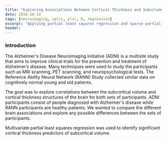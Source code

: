 ```yaml
---
title: "Exploring Associations Between Cortical Thickness and Subvolume Measures Using Partial Least Squares Regression and Sparse Partial Least Squares Regression"
date: 2018-10-14
tags: [neuroimaging, splsr, plsr, R, regression]
excerpt: "Applying partial least squares regression and sparse partial least squares regression to the Alzheimer's Disease Neuroimaging Initiative data to identify networks of correlations between cortical thickness measures and subcortical volume measures"
header:
---
```


### Introduction

The Alzheimer's Disease Neuroimaging Initiative (ADNI) is a multisite study that aims to improve clinical trials for the prevention and treatment of Alzheimer’s disease. Many techniques were used to study the participants such as MRI scanning, PET scanning, and neuropsychological tests. The Reference Ability Neural Network (RANN) Study collected similar data on cognitively normal young and old patients.

The goal was to explore correlations between the subcortical volume and cortical thickness structures of the brain for both sets of participants. ADNI participants consist of people diagnosed with Alzheimer's disease while RANN participants are healthy patients. We wanted to compare the different brain associations and explore any possible differences between the sets of participants.

Multivariate partial least squares regression was used to identify significant cortical thickness predictors of subcortical volume.

###
